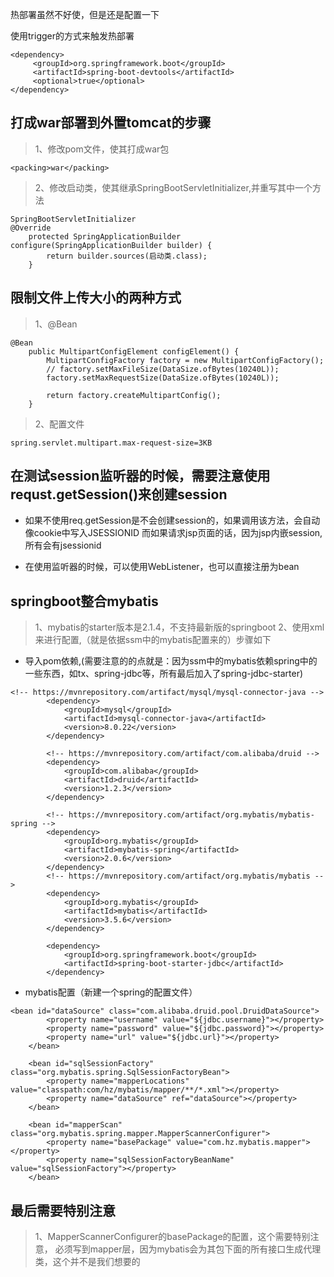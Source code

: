 热部署虽然不好使，但是还是配置一下

使用trigger的方式来触发热部署

```
<dependency>
     <groupId>org.springframework.boot</groupId>
     <artifactId>spring-boot-devtools</artifactId>
     <optional>true</optional>
</dependency>
```

## 打成war部署到外置tomcat的步骤
>1、修改pom文件，使其打成war包
```
<packing>war</packing>
```
>2、修改启动类，使其继承SpringBootServletInitializer,并重写其中一个方法
```
SpringBootServletInitializer
@Override
    protected SpringApplicationBuilder configure(SpringApplicationBuilder builder) {
        return builder.sources(启动类.class);
    }
```

## 限制文件上传大小的两种方式
>1、@Bean
```
@Bean
    public MultipartConfigElement configElement() {
        MultipartConfigFactory factory = new MultipartConfigFactory();
        // factory.setMaxFileSize(DataSize.ofBytes(10240L));
        factory.setMaxRequestSize(DataSize.ofBytes(10240L));

        return factory.createMultipartConfig();
    }
```
>2、配置文件
```
spring.servlet.multipart.max-request-size=3KB
```

## 在测试session监听器的时候，需要注意使用requst.getSession()来创建session
- 如果不使用req.getSession是不会创建session的，如果调用该方法，会自动像cookie中写入JSESSIONID
  而如果请求jsp页面的话，因为jsp内嵌session,所有会有jsessionid
  
- 在使用监听器的时候，可以使用WebListener，也可以直接注册为bean

## springboot整合mybatis
>1、mybatis的starter版本是2.1.4，不支持最新版的springboot
>2、使用xml来进行配置,（就是依据ssm中的mybatis配置来的）步骤如下
- 导入pom依赖,(需要注意的的点就是：因为ssm中的mybatis依赖spring中的一些东西，如tx、spring-jdbc等，所有最后加入了spring-jdbc-starter)
```
<!-- https://mvnrepository.com/artifact/mysql/mysql-connector-java -->
        <dependency>
            <groupId>mysql</groupId>
            <artifactId>mysql-connector-java</artifactId>
            <version>8.0.22</version>
        </dependency>

        <!-- https://mvnrepository.com/artifact/com.alibaba/druid -->
        <dependency>
            <groupId>com.alibaba</groupId>
            <artifactId>druid</artifactId>
            <version>1.2.3</version>
        </dependency>

        <!-- https://mvnrepository.com/artifact/org.mybatis/mybatis-spring -->
        <dependency>
            <groupId>org.mybatis</groupId>
            <artifactId>mybatis-spring</artifactId>
            <version>2.0.6</version>
        </dependency>
        <!-- https://mvnrepository.com/artifact/org.mybatis/mybatis -->
        <dependency>
            <groupId>org.mybatis</groupId>
            <artifactId>mybatis</artifactId>
            <version>3.5.6</version>
        </dependency>

        <dependency>
            <groupId>org.springframework.boot</groupId>
            <artifactId>spring-boot-starter-jdbc</artifactId>
        </dependency>
```
- mybatis配置（新建一个spring的配置文件）
```
<bean id="dataSource" class="com.alibaba.druid.pool.DruidDataSource">
        <property name="username" value="${jdbc.username}"></property>
        <property name="password" value="${jdbc.password}"></property>
        <property name="url" value="${jdbc.url}"></property>
    </bean>

    <bean id="sqlSessionFactory" class="org.mybatis.spring.SqlSessionFactoryBean">
        <property name="mapperLocations" value="classpath:com/hz/mybatis/mapper/**/*.xml"></property>
        <property name="dataSource" ref="dataSource"></property>
    </bean>

    <bean id="mapperScan" class="org.mybatis.spring.mapper.MapperScannerConfigurer">
        <property name="basePackage" value="com.hz.mybatis.mapper"></property>
        <property name="sqlSessionFactoryBeanName" value="sqlSessionFactory"></property>
    </bean>
```
## 最后需要特别注意
>1、MapperScannerConfigurer的basePackage的配置，这个需要特别注意，
必须写到mapper层，因为mybatis会为其包下面的所有接口生成代理类，这个并不是我们想要的
